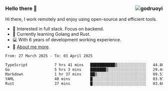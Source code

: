 ### Hello there 👋 <img align="right" src="https://github-readme-stats.vercel.app/api?username=godruoyi&show_icons=true" alt="godruoyi" />

Hi there, I work remotely and enjoy using open-source and efficient tools.

- 🔭 Interested in full stack. Focus on backend.
- 🌱 Currently learning Golang and Rust.
- 💻 With 6 years of development working experience.
- 👒 [About me more](https://godruoyi.com/posts/about-godruoyi).



<!--START_SECTION:waka-->

```txt
From: 27 March 2025 - To: 03 April 2025

TypeScript            7 hrs 41 mins   ███████████▒░░░░░░░░░░░░░   44.80 %
Go                    5 hrs 3 mins    ███████▒░░░░░░░░░░░░░░░░░   29.44 %
Markdown              1 hr 37 mins    ██▒░░░░░░░░░░░░░░░░░░░░░░   09.51 %
YAML                  40 mins         █░░░░░░░░░░░░░░░░░░░░░░░░   03.97 %
Rust                  37 mins         █░░░░░░░░░░░░░░░░░░░░░░░░   03.66 %
```

<!--END_SECTION:waka-->
